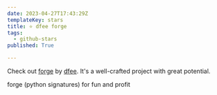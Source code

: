 ```yaml
---
date: 2023-04-27T17:43:29Z
templateKey: stars
title: ⭐ dfee forge
tags:
  - github-stars
published: True

---
```


Check out [forge](https://github.com/dfee/forge) by [dfee](https://github.com/dfee). It's a well-crafted project with great potential.

forge (python signatures) for fun and profit
